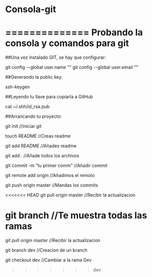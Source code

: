# Consola-git
==============
Probando la consola y comandos para git
==============

##Una vez instalado GIT, se hay que configurar:

git config --global user.name ""
git config --global user.email ""

##Generando la public key:

ssh-keygen

##Leyendo tu llave para copiarla a GitHub

cat ~/.shh/id_rsa.pub

##Arrancando tu proyecto:

git init                        //Iniciar git

touch README                    //Creas readme

git add README                  //Añades readme

git add .                       //Añade todos los archivos

git commit -m "tu primer comm"  //Añadir commit

git remote add origin           //Añadimos el remoto

git push origin master          //Mandas los commits  

<<<<<<< HEAD
git pull origin master          //Recibir la actualizacion 

git branch                      //Te muestra todas las ramas  
=======
git pull origin master          //Recibir la actualizacion   

git branch dev                  //Creacion de un branch

git checkout dev                //Cambiar a la rama Dev
>>>>>>> dev
